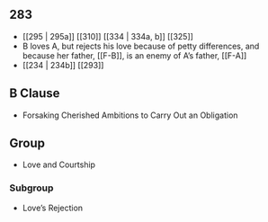 ## 283
- [[295 | 295a]] [[310]] [[334 | 334a, b]] [[325]] 
- B loves A, but rejects his love because of petty differences, and because her father, [[F-B]], is an enemy of A’s father, [[F-A]]
- [[234 | 234b]] [[293]] 

## B Clause
- Forsaking Cherished Ambitions to Carry Out an Obligation

## Group
- Love and Courtship

### Subgroup
- Love’s Rejection

